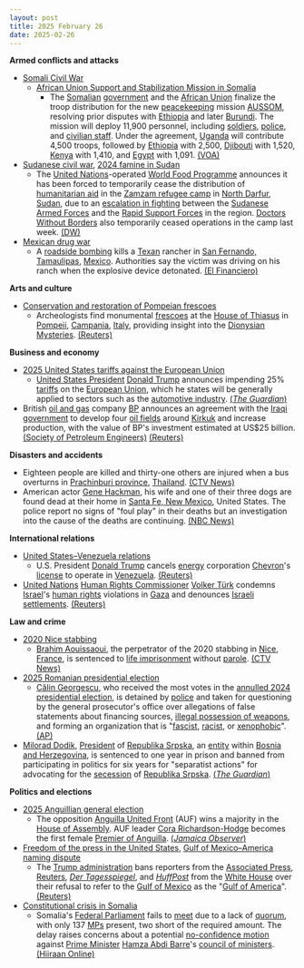```yaml
---
layout: post
title: 2025 February 26
date: 2025-02-26
---
```



**Armed conflicts and attacks**

* [Somali Civil War](https://en.wikipedia.org/wiki/Somali_Civil_War_%282009%E2%80%93present%29 "Somali Civil War (2009–present)")
  + [African Union Support and Stabilization Mission in Somalia](https://en.wikipedia.org/wiki/African_Union_Support_and_Stabilization_Mission_in_Somalia "African Union Support and Stabilization Mission in Somalia")
    - The [Somalian](https://en.wikipedia.org/wiki/Somalia "Somalia") [government](https://en.wikipedia.org/wiki/Government_of_Somalia "Government of Somalia") and the [African Union](https://en.wikipedia.org/wiki/African_Union "African Union") finalize the troop distribution for the new [peacekeeping](https://en.wikipedia.org/wiki/Peacekeeping "Peacekeeping") mission [AUSSOM](https://en.wikipedia.org/wiki/African_Union_Support_and_Stabilization_Mission_in_Somalia "African Union Support and Stabilization Mission in Somalia"), resolving prior disputes with [Ethiopia](https://en.wikipedia.org/wiki/Ethiopian%E2%80%93Somali_conflict "Ethiopian–Somali conflict") and later [Burundi](https://en.wikipedia.org/wiki/Burundi_National_Defence_Force "Burundi National Defence Force"). The mission will deploy 11,900 personnel, including [soldiers](https://en.wikipedia.org/wiki/Soldier "Soldier"), [police](https://en.wikipedia.org/wiki/Police "Police"), and [civilian staff](https://en.wikipedia.org/wiki/Staff_%28military%29 "Staff (military)"). Under the agreement, [Uganda](https://en.wikipedia.org/wiki/Uganda "Uganda") will contribute 4,500 troops, followed by [Ethiopia](https://en.wikipedia.org/wiki/Ethiopia "Ethiopia") with 2,500, [Djibouti](https://en.wikipedia.org/wiki/Djibouti "Djibouti") with 1,520, [Kenya](https://en.wikipedia.org/wiki/Kenya "Kenya") with 1,410, and [Egypt](https://en.wikipedia.org/wiki/Egypt "Egypt") with 1,091. [(VOA)](https://www.voanews.com/a/au-somalia-agree-on-troop-numbers-for-new-mission/7987913.html)
* [Sudanese civil war](https://en.wikipedia.org/wiki/Sudanese_civil_war_%282023%E2%80%93present%29 "Sudanese civil war (2023–present)"), [2024 famine in Sudan](https://en.wikipedia.org/wiki/2024_famine_in_Sudan "2024 famine in Sudan")
  + The [United Nations](https://en.wikipedia.org/wiki/United_Nations "United Nations")-operated [World Food Programme](https://en.wikipedia.org/wiki/World_Food_Programme "World Food Programme") announces it has been forced to temporarily cease the distribution of [humanitarian aid](https://en.wikipedia.org/wiki/Humanitarian_aid "Humanitarian aid") in the [Zamzam refugee camp](https://en.wikipedia.org/wiki/Zamzam_refugee_camp "Zamzam refugee camp") in [North Darfur](https://en.wikipedia.org/wiki/North_Darfur "North Darfur"), [Sudan](https://en.wikipedia.org/wiki/Sudan "Sudan"), due to an [escalation in fighting](https://en.wikipedia.org/wiki/Conflict_escalation "Conflict escalation") between the [Sudanese Armed Forces](https://en.wikipedia.org/wiki/Sudanese_Armed_Forces "Sudanese Armed Forces") and the [Rapid Support Forces](https://en.wikipedia.org/wiki/Rapid_Support_Forces "Rapid Support Forces") in the region. [Doctors Without Borders](https://en.wikipedia.org/wiki/Doctors_Without_Borders "Doctors Without Borders") also temporarily ceased operations in the camp last week. [(DW)](https://www.dw.com/en/sudan-un-food-agency-pauses-aid-in-famine-hit-refugee-camp/a-71763311)
* [Mexican drug war](https://en.wikipedia.org/wiki/Mexican_drug_war "Mexican drug war")
  + A [roadside bombing](https://en.wikipedia.org/wiki/Improvised_explosive_device "Improvised explosive device") kills a [Texan](https://en.wikipedia.org/wiki/Texas "Texas") rancher in [San Fernando, Tamaulipas](https://en.wikipedia.org/wiki/San_Fernando%2C_Tamaulipas "San Fernando, Tamaulipas"), [Mexico](https://en.wikipedia.org/wiki/Mexico "Mexico"). Authorities say the victim was driving on his ranch when the explosive device detonated. [(El Financiero)](https://www.elfinanciero.com.mx/border/2025/02/26/ranchero-de-texas-muere-por-explosivo-en-tamaulipas-advierten-que-carteles-amenazan-la-frontera/)

**Arts and culture**

* [Conservation and restoration of Pompeian frescoes](https://en.wikipedia.org/wiki/Conservation_and_restoration_of_Pompeian_frescoes "Conservation and restoration of Pompeian frescoes")
  + Archeologists find monumental [frescoes](https://en.wikipedia.org/wiki/Fresco "Fresco") at the [House of Thiasus](https://en.wikipedia.org/wiki/House_of_Thiasus "House of Thiasus") in [Pompeii](https://en.wikipedia.org/wiki/Pompeii "Pompeii"), [Campania](https://en.wikipedia.org/wiki/Campania "Campania"), [Italy](https://en.wikipedia.org/wiki/Italy "Italy"), providing insight into the [Dionysian Mysteries](https://en.wikipedia.org/wiki/Dionysian_Mysteries "Dionysian Mysteries"). [(Reuters)](https://www.reuters.com/world/europe/rare-frescoes-unearthed-pompeii-shed-light-ancient-rituals-2025-02-26/)

**Business and economy**

* [2025 United States tariffs against the European Union](https://en.wikipedia.org/wiki/2025_United_States_tariffs_against_the_European_Union "2025 United States tariffs against the European Union")
  + [United States President](https://en.wikipedia.org/wiki/President_of_the_United_States "President of the United States") [Donald Trump](https://en.wikipedia.org/wiki/Donald_Trump "Donald Trump") announces impending 25% [tariffs](https://en.wikipedia.org/wiki/Tariff "Tariff") on the [European Union](https://en.wikipedia.org/wiki/European_Union "European Union"), which he states will be generally applied to sectors such as the [automotive industry](https://en.wikipedia.org/wiki/Automotive_industry "Automotive industry"). [(*The Guardian*)](https://www.theguardian.com/us-news/2025/feb/26/trump-european-union-tariffs)
* British [oil and gas](https://en.wikipedia.org/wiki/Petroleum_industry "Petroleum industry") company [BP](https://en.wikipedia.org/wiki/BP "BP") announces an agreement with the [Iraqi](https://en.wikipedia.org/wiki/Iraq "Iraq") [government](https://en.wikipedia.org/wiki/Government_of_Iraq "Government of Iraq") to develop four [oil fields](https://en.wikipedia.org/wiki/Oil_field "Oil field") around [Kirkuk](https://en.wikipedia.org/wiki/Kirkuk "Kirkuk") and increase production, with the value of BP's investment estimated at US$25 billion. [(Society of Petroleum Engineers)](https://jpt.spe.org/bp-signs-deal-to-rehab-iraqs-kirkuk-oil-assets-boost-production) [(Reuters)](https://www.reuters.com/business/energy/iraq-bp-agree-develop-four-kirkuk-fields-iraqi-state-news-reports-2025-02-25/)

**Disasters and accidents**

* Eighteen people are killed and thirty-one others are injured when a bus overturns in [Prachinburi province](https://en.wikipedia.org/wiki/Prachinburi_province "Prachinburi province"), [Thailand](https://en.wikipedia.org/wiki/Thailand "Thailand"). [(CTV News)](https://www.ctvnews.ca/world/article/18-dead-in-a-bus-crash-in-eastern-thailand/)
* American actor [Gene Hackman](https://en.wikipedia.org/wiki/Gene_Hackman "Gene Hackman"), his wife and one of their three dogs are found dead at their home in [Santa Fe, New Mexico](https://en.wikipedia.org/wiki/Santa_Fe%2C_New_Mexico "Santa Fe, New Mexico"), United States. The police report no signs of "foul play" in their deaths but an investigation into the cause of the deaths are continuing. [(NBC News)](https://www.nbcnews.com/news/us-news/gene-hackman-wife-found-dead-investigation-santa-fe-sheriffs-rcna193960)

**International relations**

* [United States–Venezuela relations](https://en.wikipedia.org/wiki/United_States%E2%80%93Venezuela_relations "United States–Venezuela relations")
  + U.S. President [Donald Trump](https://en.wikipedia.org/wiki/Donald_Trump "Donald Trump") cancels [energy](https://en.wikipedia.org/wiki/Energy_industry "Energy industry") corporation [Chevron](https://en.wikipedia.org/wiki/Chevron_Corporation "Chevron Corporation")'s [license](https://en.wikipedia.org/wiki/Petroleum_licensing "Petroleum licensing") to operate in [Venezuela](https://en.wikipedia.org/wiki/Venezuela "Venezuela"). [(Reuters)](https://www.reuters.com/world/americas/trump-orders-termination-oil-deal-with-venezuela-2025-02-26/)
* [United Nations](https://en.wikipedia.org/wiki/United_Nations "United Nations") [Human Rights Commissioner](https://en.wikipedia.org/wiki/Office_of_the_United_Nations_High_Commissioner_for_Human_Rights "Office of the United Nations High Commissioner for Human Rights") [Volker Türk](https://en.wikipedia.org/wiki/Volker_T%C3%BCrk "Volker Türk") condemns [Israel](https://en.wikipedia.org/wiki/Israel "Israel")'s [human rights](https://en.wikipedia.org/wiki/Human_rights "Human rights") violations in [Gaza](https://en.wikipedia.org/wiki/Gaza_Strip "Gaza Strip") and denounces [Israeli settlements](https://en.wikipedia.org/wiki/Israeli_settlements "Israeli settlements"). [(Reuters)](https://www.reuters.com/world/middle-east/israel-has-shown-unprecedented-disregard-human-rights-gaza-un-human-rights-chief-2025-02-26/)

**Law and crime**

* [2020 Nice stabbing](https://en.wikipedia.org/wiki/2020_Nice_stabbing "2020 Nice stabbing")
  + [Brahim Aouissaoui](https://en.wikipedia.org/wiki/2020_Nice_stabbing#Perpetrator "2020 Nice stabbing"), the perpetrator of the 2020 stabbing in [Nice](https://en.wikipedia.org/wiki/Nice "Nice"), [France](https://en.wikipedia.org/wiki/France "France"), is sentenced to [life imprisonment](https://en.wikipedia.org/wiki/Life_imprisonment "Life imprisonment") without [parole](https://en.wikipedia.org/wiki/Parole "Parole"). [(CTV News)](https://www.ctvnews.ca/world/article/a-tunisian-extremist-is-imprisoned-for-life-for-killing-3-people-in-a-french-basilica-in-2020/)
* [2025 Romanian presidential election](https://en.wikipedia.org/wiki/2025_Romanian_presidential_election "2025 Romanian presidential election")
  + [Călin Georgescu](https://en.wikipedia.org/wiki/C%C4%83lin_Georgescu "Călin Georgescu"), who received the most votes in the [annulled 2024 presidential election](https://en.wikipedia.org/wiki/2024_Romanian_presidential_election "2024 Romanian presidential election"), is detained by [police](https://en.wikipedia.org/wiki/Romanian_Police "Romanian Police") and taken for questioning by the general prosecutor's office over allegations of false statements about financing sources, [illegal possession of weapons](https://en.wikipedia.org/wiki/Criminal_possession_of_a_weapon "Criminal possession of a weapon"), and forming an organization that is "[fascist](https://en.wikipedia.org/wiki/Fascist "Fascist"), [racist](https://en.wikipedia.org/wiki/Racist "Racist"), or [xenophobic](https://en.wikipedia.org/wiki/Xenophobic "Xenophobic")". [(AP)](https://apnews.com/article/romania-calin-georgescu-528f1875e728f8a789f6622d224303a5)
* [Milorad Dodik](https://en.wikipedia.org/wiki/Milorad_Dodik "Milorad Dodik"), [President](https://en.wikipedia.org/wiki/President_of_Republika_Srpska "President of Republika Srpska") of [Republika Srpska](https://en.wikipedia.org/wiki/Republika_Srpska "Republika Srpska"), an [entity](https://en.wikipedia.org/wiki/Political_divisions_of_Bosnia_and_Herzegovina "Political divisions of Bosnia and Herzegovina") within [Bosnia and Herzegovina](https://en.wikipedia.org/wiki/Bosnia_and_Herzegovina "Bosnia and Herzegovina"), is sentenced to one year in prison and banned from participating in politics for six years for "separatist actions" for advocating for the [secession](https://en.wikipedia.org/wiki/Proposed_secession_of_Republika_Srpska "Proposed secession of Republika Srpska") of [Republika Srpska](https://en.wikipedia.org/wiki/Republika_Srpska "Republika Srpska"). [(*The Guardian*)](https://www.theguardian.com/world/2025/feb/26/pro-russia-bosnian-serb-president-milorad-dodik-jailed-for-separatist-actions)

**Politics and elections**

* [2025 Anguillian general election](https://en.wikipedia.org/wiki/2025_Anguillian_general_election "2025 Anguillian general election")
  + The opposition [Anguilla United Front](https://en.wikipedia.org/wiki/Anguilla_United_Front "Anguilla United Front") (AUF) wins a majority in the [House of Assembly](https://en.wikipedia.org/wiki/House_of_Assembly_%28Anguilla%29 "House of Assembly (Anguilla)"). AUF leader [Cora Richardson-Hodge](https://en.wikipedia.org/wiki/Cora_Richardson-Hodge "Cora Richardson-Hodge") becomes the first female [Premier of Anguilla](https://en.wikipedia.org/wiki/Premier_of_Anguilla "Premier of Anguilla"). [(*Jamaica Observer*)](https://www.jamaicaobserver.com/2025/02/27/anguillians-elect-first-female-head-government/)
* [Freedom of the press in the United States](https://en.wikipedia.org/wiki/Freedom_of_the_press_in_the_United_States "Freedom of the press in the United States"), [Gulf of Mexico–America naming dispute](https://en.wikipedia.org/wiki/Gulf_of_Mexico%E2%80%93America_naming_dispute "Gulf of Mexico–America naming dispute")
  + The [Trump administration](https://en.wikipedia.org/wiki/Second_presidency_of_Donald_Trump "Second presidency of Donald Trump") bans reporters from the [Associated Press](https://en.wikipedia.org/wiki/Associated_Press "Associated Press"), [Reuters](https://en.wikipedia.org/wiki/Reuters "Reuters"), *[Der Tagesspiegel](https://en.wikipedia.org/wiki/Der_Tagesspiegel "Der Tagesspiegel")*, and *[HuffPost](https://en.wikipedia.org/wiki/HuffPost "HuffPost")* from the [White House](https://en.wikipedia.org/wiki/White_House "White House") over their refusal to refer to the [Gulf of Mexico](https://en.wikipedia.org/wiki/Gulf_of_Mexico "Gulf of Mexico") as the "[Gulf of America](https://en.wikipedia.org/wiki/Executive_Order_14172 "Executive Order 14172")". [(Reuters)](https://www.reuters.com/world/us/white-house-bars-ap-reuters-other-media-covering-trump-cabinet-meeting-2025-02-26/)
* [Constitutional crisis in Somalia](https://en.wikipedia.org/wiki/Constitutional_crisis_in_Somalia "Constitutional crisis in Somalia")
  + Somalia's [Federal Parliament](https://en.wikipedia.org/wiki/Federal_Parliament_of_Somalia "Federal Parliament of Somalia") fails to [meet](https://en.wikipedia.org/wiki/Meeting_%28parliamentary_procedure%29 "Meeting (parliamentary procedure)") due to a lack of [quorum](https://en.wikipedia.org/wiki/Quorum "Quorum"), with only 137 [MPs](https://en.wikipedia.org/wiki/Member_of_parliament "Member of parliament") present, two short of the required amount. The delay raises concerns about a potential [no-confidence motion](https://en.wikipedia.org/wiki/Motion_of_no_confidence "Motion of no confidence") against [Prime Minister](https://en.wikipedia.org/wiki/List_of_prime_ministers_of_Somalia "List of prime ministers of Somalia") [Hamza Abdi Barre](https://en.wikipedia.org/wiki/Hamza_Abdi_Barre "Hamza Abdi Barre")'s [council of ministers](https://en.wikipedia.org/wiki/Council_of_Ministers_of_Somalia "Council of Ministers of Somalia"). [(Hiiraan Online)](https://www.hiiraan.com/news4/2025/Feb/200428/somali_parliament_fails_to_meet_quorum_fueling_no_confidence_motion_speculation.aspx)

